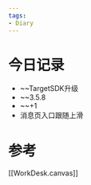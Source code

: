 ```yaml
---
tags:
- Diary
---
```

# 今日记录
- ~~TargetSDK升级
- ~~3.5.8
- ~~+1
- 消息页入口跟随上滑
# 参考
[[WorkDesk.canvas]]

